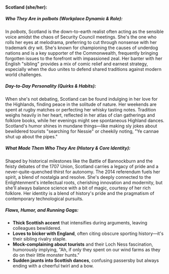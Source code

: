 #### Scotland (she/her):  

##### Who They Are in *polbots* (Workplace Dynamic & Role):  
In *polbots*, Scotland is the down-to-earth realist often acting as the sensible voice amidst the chaos of Security Council meetings. She's the one who rolls her eyes at melodrama, preferring to cut through nonsense with her trademark dry wit. She's known for championing the causes of underdog nations and is a key supporter of the Commonwealth, frequently bringing forgotten issues to the forefront with impassioned zeal. Her banter with her English "sibling" provides a mix of comic relief and earnest strategy, especially when the duo unites to defend shared traditions against modern world challenges.

##### Day-to-Day Personality (Quirks & Habits):  
When she's not debating, Scotland can be found indulging in her love for the Highlands, finding peace in the solitude of nature. Her weekends are spent at rugby matches or perfecting her whisky tasting notes. Tradition weighs heavily in her heart, reflected in her atlas of clan gatherings and folklore books, while her evenings might see spontaneous Highland dances. Scotland's humor shines in mundane things—like making sly jokes about bewildered tourists "searching for Nessie" or cheekily noting, "Ye cannae shut up about the pipes."

##### What Made Them Who They Are (History & Core Identity):  
Shaped by historical milestones like the Battle of Bannockburn and the feisty debates of the 1707 Union, Scotland carries a legacy of pride and a never-quite-quenched thirst for autonomy. The 2014 referendum fuels her spirit, a blend of nostalgia and resolve. She's deeply connected to the Enlightenment's intellectual roots, cherishing innovation and modernity, but she'll always balance science with a bit of magic, courtesy of her rich folklore. Her identity is a blend of history's pride and the pragmatism of contemporary technological pursuits.

##### Flaws, Humor, and Running Gags:  
- **Thick Scottish accent** that intensifies during arguments, leaving colleagues bewildered.  
- **Loves to bicker with England**, often citing obscure sporting history—it's their sibling rivalry staple.  
- **Mock-complaining about tourists** and their Loch Ness fascination, humorously implying, "Ah, if only they spent on our wind farms as they do on their little monster hunts."  
- **Sudden jaunts into Scottish dances**, confusing passersby but always ending with a cheerful twirl and a bow.